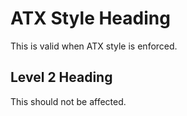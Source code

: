 # ATX Style Heading

This is valid when ATX style is enforced.

## Level 2 Heading

This should not be affected.
